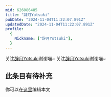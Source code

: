 ```yaml
---
mid: 626086485
title: "辞月Yotsuki"
pubDate: "2024-11-04T11:22:07.891Z"
updatedDate: "2024-11-04T11:22:07.891Z"
profile:
  {
    Nickname: ["辞月Yotsuki"],
  }
---
```


关注[辞月Yotsuki](https://space.bilibili.com/626086485)谢谢喵~ 关注[辞月Yotsuki](https://space.bilibili.com/626086485)谢谢喵~

## 此条目有待补充
你可以在[这里](https://github.com/Yuhanawa/VTuber.ICU-Content/edit/master/v/辞月Yotsuki/index.md)编辑本文

